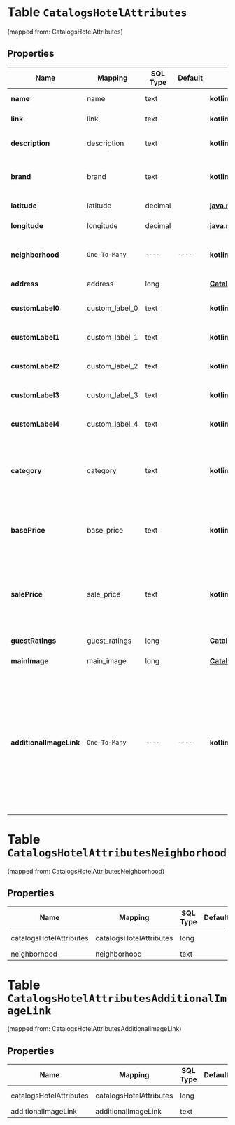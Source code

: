 
# Table `CatalogsHotelAttributes`
(mapped from: CatalogsHotelAttributes)

## Properties
Name | Mapping | SQL Type | Default | Type | Description | Notes
---- | ------- | -------- | ------- | ---- | ----------- | -----
**name** | name | text |  | **kotlin.String** | The hotel&#39;s name. |  [optional]
**link** | link | text |  | **kotlin.String** | Link to the product page |  [optional]
**description** | description | text |  | **kotlin.String** | Brief description of the hotel. |  [optional]
**brand** | brand | text |  | **kotlin.String** | The brand to which this hotel belongs to. |  [optional]
**latitude** | latitude | decimal |  | [**java.math.BigDecimal**](java.math.BigDecimal.md) | Latitude of the hotel. |  [optional]
**longitude** | longitude | decimal |  | [**java.math.BigDecimal**](java.math.BigDecimal.md) | Longitude of the hotel. |  [optional]
**neighborhood** | `One-To-Many` | `----` | `----`  | **kotlin.Array&lt;kotlin.String&gt;** | A list of neighborhoods where the hotel is located |  [optional]
**address** | address | long |  | [**CatalogsHotelAddress**](CatalogsHotelAddress.md) |  |  [optional] [foreignkey]
**customLabel0** | custom_label_0 | text |  | **kotlin.String** | Custom grouping of hotels |  [optional]
**customLabel1** | custom_label_1 | text |  | **kotlin.String** | Custom grouping of hotels |  [optional]
**customLabel2** | custom_label_2 | text |  | **kotlin.String** | Custom grouping of hotels |  [optional]
**customLabel3** | custom_label_3 | text |  | **kotlin.String** | Custom grouping of hotels |  [optional]
**customLabel4** | custom_label_4 | text |  | **kotlin.String** | Custom grouping of hotels |  [optional]
**category** | category | text |  | **kotlin.String** | The type of property. The category can be any type of internal description desired. |  [optional]
**basePrice** | base_price | text |  | **kotlin.String** | Base price of the hotel room per night followed by the ISO currency code |  [optional]
**salePrice** | sale_price | text |  | **kotlin.String** | Sale price of a hotel room per night. Used to advertise discounts off the regular price of the hotel. |  [optional]
**guestRatings** | guest_ratings | long |  | [**CatalogsHotelGuestRatings**](CatalogsHotelGuestRatings.md) |  |  [optional] [foreignkey]
**mainImage** | main_image | long |  | [**CatalogsHotelAttributesAllOfMainImage**](CatalogsHotelAttributesAllOfMainImage.md) |  |  [optional] [foreignkey]
**additionalImageLink** | `One-To-Many` | `----` | `----`  | **kotlin.Array&lt;kotlin.String&gt;** | &lt;p&gt;&lt;&#x3D; 2000 characters&lt;/p&gt; &lt;p&gt;The links to additional images for your hotel. Up to ten additional images can be used to show a hotel from different angles. Must begin with http:// or https://.&lt;/p&gt; |  [optional]








# **Table `CatalogsHotelAttributesNeighborhood`**
(mapped from: CatalogsHotelAttributesNeighborhood)

## Properties
Name | Mapping | SQL Type | Default | Type | Description | Notes
---- | ------- | -------- | ------- | ---- | ----------- | -----
catalogsHotelAttributes | catalogsHotelAttributes | long | | kotlin.Long | Primary Key | *one*
neighborhood | neighborhood | text | | kotlin.String | Foreign Key | *many*














# **Table `CatalogsHotelAttributesAdditionalImageLink`**
(mapped from: CatalogsHotelAttributesAdditionalImageLink)

## Properties
Name | Mapping | SQL Type | Default | Type | Description | Notes
---- | ------- | -------- | ------- | ---- | ----------- | -----
catalogsHotelAttributes | catalogsHotelAttributes | long | | kotlin.Long | Primary Key | *one*
additionalImageLink | additionalImageLink | text | | kotlin.String | Foreign Key | *many*



